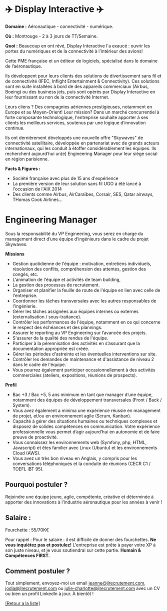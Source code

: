 # ✈️ Display Interactive ✈️

**Domaine :** Aéronautique - connectivité - numérique.

**Où :** Montrouge - 2 à 3 jours de TT/Semaine.

**Quoi :** Beaucoup en ont révé, Display Interactive l'a exaucé : ouvrir les portes du numériques et de la connectivité à l'intérieur des avions! 

Cette PME française et un éditeur de logiciels, spécialisé dans le domaine de l’aéronautique. 

Ils développent pour leurs clients des solutions de divertissement sans fil et de connectivité (IFEC, Inflight Entertainment & Connectivity). Ces solutions sont en suite installées à bord de des appareils commerciaux (Airbus, Boeing) ou des business jets, puis sont opérés par Display Interactive en leur fournissant ou non de la connectivité Internet.

Leurs cliens ? Des compagnies aériennes prestigieuses, notamment en Europe et au Moyen-Orient! 
Leur mission? Dans un marché concurrentiel à forte composante technologique, l'entreprise souhaite apporter à ses clients les meilleurs services, soutenus par une logique d’innovation continue.

Ils ont dernièrement développés une nouvelle offre "Skywaves" de connectivité satellitaire, développée en partenariat avec de grands acteurs internationaux, qui les conduit à étoffer considérablement les équipes. Ils recherchent aujourd’hui un(e) Engineering Manager pour leur siège social en région parisienne.


**Facts & Figures :**

* Société française avec plus de 15 ans d'expérience
* La première version de leur solution sans fil UGO à été lancé à l'occasion de l'AIX 2014
* Des clients comme Airbus, AirCaraïbes, Corsair, SES, Qatar airways, THomas Cook Airlines...


# Engineering Manager 

Sous la responsabilité du VP Engineering, vous serez en charge du management direct d’une équipe d’ingénieurs dans le cadre du projet Skywaves. 

**Missions** 

* Gestion quotidienne de l'équipe : motivation, entretiens individuels, résolution des conflits, compréhension des attentes, gestion des congés, etc.
* L’animation de l'équipe et activités de team building, 
* La gestion des processus de recrutement.  
* Organiser et planifier la feuille de route de l'équipe en lien avec celle de l'entreprise.
* Coordonner les tâches transversales avec les autres responsables de l'ingénierie.
* Gérer les tâches assignées aux équipes internes ou externes (externalisation / sous-traitance).
* Contrôler les performances de l'équipe, notamment en ce qui concerne le respect des échéances et des plannings.
* Assurer le reporting au VP Engineering sur l’avancée des projets. 
* S'assurer de la qualité des rendus de l'équipe.
* Participer à la pérennisation des activités en s’assurant que la documentation appropriée est créée.
* Gérer les périodes d'astreinte et les éventuelles interventions sur site.
* Contrôler les demandes de maintenance et d'assistance de niveau 2 dans le cadre de l'équipe.
* Vous pourrez également participer occasionnellement à des activités commerciales (ateliers, expositions, réunions de prospects).


**Profil**

* Bac +3 / Bac +5, 5 ans minimum en tant que manager d’une équipe, notamment des équipes de développement transversales (Front / Back / System). 
* Vous avez également a minima une expérience réussie en management de projet, et/ou en environnement agile (Scrum, Kanban).
* Capacité à gérer des situations humaines ou techniques complexes et disposez de solides compétences en communication.
Votre expérience professionnelle vous permet d’agir aujourd’hui en autonomie et de faire preuve de proactivité.
* Vous connaissez les environnements web (Symfony, php, HTML, Javascript) et êtes familier avec Linux (Ubuntu) et les environnements Cloud (AWS).
* Vous avez un très bon niveau en Anglais, y compris pour les conversations téléphoniques et la conduite de réunions (CECR C1 / TOEFL iBT 95).


## Pourquoi postuler ?

Rejoindre une équipe jeune, agile, compétente, créative et déterminée à apporter des innovations à l'industrie aéronautique pour les années à venir ! 


## Salaire : 

Fourchette : 55/70K€

Pour rappel :  Pour le salaire : il est difficile de donner des fourchettes. **Ne vous inquiétez pas et postulez!** L'entreprise est prête à payer votre XP à son juste niveau, et je vous soutiendrai sur cette partie. **Humain & Compétences FIRST.**

## Comment postuler ?

Tout simplement, envoyez-moi un email jeanne@jlrecrutement.com, jodia@jlrecrutement.com ou julie-charlotte@jlrecrutement.com avec un CV ou bien un profil LinkedIn à jour. À bientôt !

<a href="https://github.com/jlondiche/job-board-php/blob/master/README.md">[Retour a la liste]</a> 

